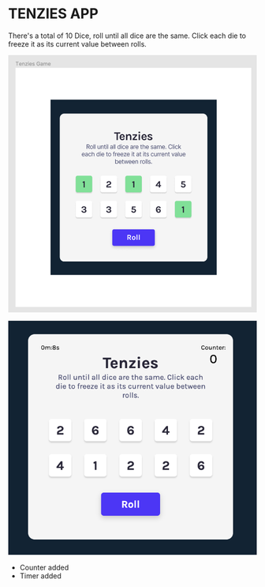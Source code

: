 # TENZIES APP 

There's a total of 10 Dice, roll until all dice are the same. Click each die to freeze it as its current value between rolls.

![figma design](src/images/figma-design.png)

![my design](src/images/my-design.png)
- Counter added
- Timer added